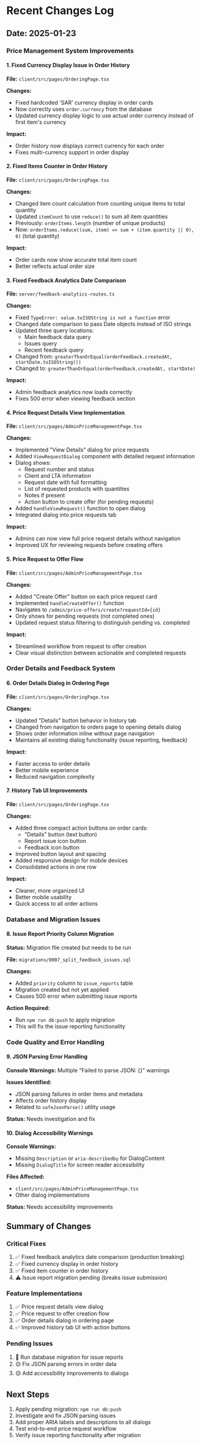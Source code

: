 
# Recent Changes Log

## Date: 2025-01-23

### Price Management System Improvements

#### 1. Fixed Currency Display Issue in Order History
**File:** `client/src/pages/OrderingPage.tsx`

**Changes:**
- Fixed hardcoded 'SAR' currency display in order cards
- Now correctly uses `order.currency` from the database
- Updated currency display logic to use actual order currency instead of first item's currency

**Impact:**
- Order history now displays correct currency for each order
- Fixes multi-currency support in order display

#### 2. Fixed Items Counter in Order History
**File:** `client/src/pages/OrderingPage.tsx`

**Changes:**
- Changed item count calculation from counting unique items to total quantity
- Updated `itemCount` to use `reduce()` to sum all item quantities
- Previously: `orderItems.length` (number of unique products)
- Now: `orderItems.reduce((sum, item) => sum + (item.quantity || 0), 0)` (total quantity)

**Impact:**
- Order cards now show accurate total item count
- Better reflects actual order size

#### 3. Fixed Feedback Analytics Date Comparison
**File:** `server/feedback-analytics-routes.ts`

**Changes:**
- Fixed `TypeError: value.toISOString is not a function` error
- Changed date comparison to pass Date objects instead of ISO strings
- Updated three query locations:
  - Main feedback data query
  - Issues query
  - Recent feedback query
- Changed from: `greaterThanOrEqual(orderFeedback.createdAt, startDate.toISOString())`
- Changed to: `greaterThanOrEqual(orderFeedback.createdAt, startDate)`

**Impact:**
- Admin feedback analytics now loads correctly
- Fixes 500 error when viewing feedback section

#### 4. Price Request Details View Implementation
**File:** `client/src/pages/AdminPriceManagementPage.tsx`

**Changes:**
- Implemented "View Details" dialog for price requests
- Added `ViewRequestDialog` component with detailed request information
- Dialog shows:
  - Request number and status
  - Client and LTA information
  - Request date with full formatting
  - List of requested products with quantities
  - Notes if present
  - Action button to create offer (for pending requests)
- Added `handleViewRequest()` function to open dialog
- Integrated dialog into price requests tab

**Impact:**
- Admins can now view full price request details without navigation
- Improved UX for reviewing requests before creating offers

#### 5. Price Request to Offer Flow
**File:** `client/src/pages/AdminPriceManagementPage.tsx`

**Changes:**
- Added "Create Offer" button on each price request card
- Implemented `handleCreateOffer()` function
- Navigates to `/admin/price-offers/create?requestId={id}`
- Only shows for pending requests (not completed ones)
- Updated request status filtering to distinguish pending vs. completed

**Impact:**
- Streamlined workflow from request to offer creation
- Clear visual distinction between actionable and completed requests

### Order Details and Feedback System

#### 6. Order Details Dialog in Ordering Page
**File:** `client/src/pages/OrderingPage.tsx`

**Changes:**
- Updated "Details" button behavior in history tab
- Changed from navigation to orders page to opening details dialog
- Shows order information inline without page navigation
- Maintains all existing dialog functionality (issue reporting, feedback)

**Impact:**
- Faster access to order details
- Better mobile experience
- Reduced navigation complexity

#### 7. History Tab UI Improvements
**File:** `client/src/pages/OrderingPage.tsx`

**Changes:**
- Added three compact action buttons on order cards:
  - "Details" button (text button)
  - Report issue icon button
  - Feedback icon button
- Improved button layout and spacing
- Added responsive design for mobile devices
- Consolidated actions in one row

**Impact:**
- Cleaner, more organized UI
- Better mobile usability
- Quick access to all order actions

### Database and Migration Issues

#### 8. Issue Report Priority Column Migration
**Status:** Migration file created but needs to be run

**File:** `migrations/0007_split_feedback_issues.sql`

**Changes:**
- Added `priority` column to `issue_reports` table
- Migration created but not yet applied
- Causes 500 error when submitting issue reports

**Action Required:**
- Run `npm run db:push` to apply migration
- This will fix the issue reporting functionality

### Code Quality and Error Handling

#### 9. JSON Parsing Error Handling
**Console Warnings:** Multiple "Failed to parse JSON: {}" warnings

**Issues Identified:**
- JSON parsing failures in order items and metadata
- Affects order history display
- Related to `safeJsonParse()` utility usage

**Status:** Needs investigation and fix

#### 10. Dialog Accessibility Warnings
**Console Warnings:**
- Missing `Description` or `aria-describedby` for DialogContent
- Missing `DialogTitle` for screen reader accessibility

**Files Affected:**
- `client/src/pages/AdminPriceManagementPage.tsx`
- Other dialog implementations

**Status:** Needs accessibility improvements

## Summary of Changes

### Critical Fixes
1. ✅ Fixed feedback analytics date comparison (production breaking)
2. ✅ Fixed currency display in order history
3. ✅ Fixed item counter in order history
4. ⚠️ Issue report migration pending (breaks issue submission)

### Feature Implementations
1. ✅ Price request details view dialog
2. ✅ Price request to offer creation flow
3. ✅ Order details dialog in ordering page
4. ✅ Improved history tab UI with action buttons

### Pending Issues
1. 🔴 Run database migration for issue reports
2. 🟡 Fix JSON parsing errors in order data
3. 🟡 Add accessibility improvements to dialogs

## Next Steps

1. Apply pending migration: `npm run db:push`
2. Investigate and fix JSON parsing issues
3. Add proper ARIA labels and descriptions to all dialogs
4. Test end-to-end price request workflow
5. Verify issue reporting functionality after migration

